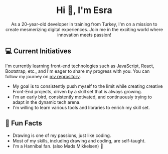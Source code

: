 **<h1 align="center">Hi 👋, I'm Esra</h1>**
<p align="center">As a 20-year-old developer in training from Turkey, I'm on a mission to create mesmerizing digital experiences. Join me in the exciting world where innovation meets passion!</p>

**<h2>💻 Current Initiatives</h2>**

I'm currently learning front-end technologies such as JavaScript, React, Bootstrap, etc., and I'm eager to share my progress with you. You can follow my journey on [my reprository](https://github.com/YamiRaiii/learning-js-with-projects).

- My goal is to consistently push myself to the limit while creating creative Front-End projects, driven by a skill set that is always growing.
- I'm an early bird, consistently motivated, and continuously trying to adapt in the dynamic tech arena.
- I'm willing to learn various tools and libraries to enrich my skill set.

**<h2>🌱 Fun Facts</h2>**

- Drawing is one of my passions, just like coding.
- Most of my skills, including drawing and coding, are self-taught.
- I'm a Hannibal fan. (also Mads Mikkelsen) 🥩
<!--
### Hi, I'm Esra 👋

As a 20-year-old developer in training from Turkey, I'm on a mission to create mesmerizing digital experiences. Join me in the exciting world where innovation meets passion!

## **💻 Current Initiatives**

I'm currently learning front-end technologies such as JavaScript, React, Bootstrap, etc., and I'm eager to share my progress with you. You can follow my journey on [my reprository](https://github.com/YamiRaiii/learning-js-with-projects).

- My goal is to consistently push myself to the limit while creating creative Front-End projects, driven by a skill set that is always growing.
- I'm an early bird, consistently motivated, and continuously trying to adapt in the dynamic tech arena.
- I'm willing to learn various tools and libraries to enrich my skill set.

## 🌱 **Fun Facts**

- Drawing is one of my passions, just like coding.
- Most of my skills, including drawing and coding, are self-taught.
- I'm a Hannibal fan. (also Mads Mikkelsen) 🥩
  -->
<!--
**YamiRaiii/YamiRaiii** is a ✨ _special_ ✨ repository because its `README.md` (this file) appears on your GitHub profile.

Here are some ideas to get you started:

- 🔭 I’m currently working on ...
- 🌱 I’m currently learning ...
- 👯 I’m looking to collaborate on ...
- 🤔 I’m looking for help with ...
- 💬 Ask me about ...
- 📫 How to reach me: ...
- 😄 Pronouns: ...
- ⚡ Fun fact: ...
-->
